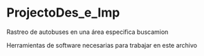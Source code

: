 # ProjectoDes_e_Imp
Rastreo de autobuses en una área especifica buscamion

Herramientas de software necesarias para trabajar en este archivo

